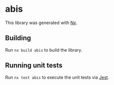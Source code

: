 # abis

This library was generated with [Nx](https://nx.dev).

## Building

Run `nx build abis` to build the library.

## Running unit tests

Run `nx test abis` to execute the unit tests via [Jest](https://jestjs.io).
